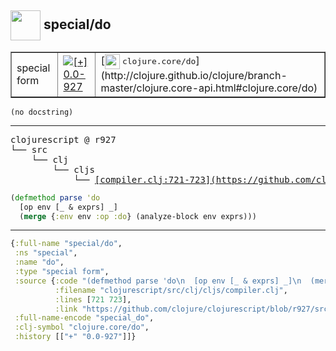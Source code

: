 ## <img width="48px" valign="middle" src="http://i.imgur.com/Hi20huC.png"> special/do

 <table border="1">
<tr>
<td>special form</td>
<td><a href="https://github.com/cljsinfo/api-refs/tree/0.0-927"><img valign="middle" alt="[+] 0.0-927" src="https://img.shields.io/badge/+-0.0--927-lightgrey.svg"></a> </td>
<td>
[<img height="24px" valign="middle" src="http://i.imgur.com/1GjPKvB.png"> <samp>clojure.core/do</samp>](http://clojure.github.io/clojure/branch-master/clojure.core-api.html#clojure.core/do)
</td>
</tr>
</table>

 <samp>
</samp>

```
(no docstring)
```

---

 <pre>
clojurescript @ r927
└── src
    └── clj
        └── cljs
            └── <ins>[compiler.clj:721-723](https://github.com/clojure/clojurescript/blob/r927/src/clj/cljs/compiler.clj#L721-L723)</ins>
</pre>

```clj
(defmethod parse 'do
  [op env [_ & exprs] _]
  (merge {:env env :op :do} (analyze-block env exprs)))
```


---

```clj
{:full-name "special/do",
 :ns "special",
 :name "do",
 :type "special form",
 :source {:code "(defmethod parse 'do\n  [op env [_ & exprs] _]\n  (merge {:env env :op :do} (analyze-block env exprs)))",
          :filename "clojurescript/src/clj/cljs/compiler.clj",
          :lines [721 723],
          :link "https://github.com/clojure/clojurescript/blob/r927/src/clj/cljs/compiler.clj#L721-L723"},
 :full-name-encode "special_do",
 :clj-symbol "clojure.core/do",
 :history [["+" "0.0-927"]]}

```
